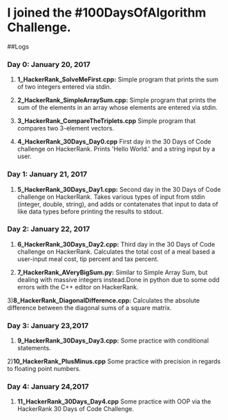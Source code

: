 # I joined the #100DaysOfAlgorithm Challenge. 

##Logs 

### Day 0: January 20, 2017 
1) **1_HackerRank_SolveMeFirst.cpp:** Simple program that prints the sum of two integers entered via stdin.

2) **2_HackerRank_SimpleArraySum.cpp:** Simple program that prints the sum of the elements in an array whose elements are entered via stdin.

3) **3_HackerRank_CompareTheTriplets.cpp** Simple program that compares two 3-element vectors.

4) **4_HackerRank_30Days_Day0.cpp** First day in the 30 Days of Code challenge on HackerRank. Prints 'Hello World.' and a string input by a user.

### Day 1: January 21, 2017 
1) **5_HackerRank_30Days_Day1.cpp:** Second day in the 30 Days of Code challenge on HackerRank. Takes various types of input from stdin (integer, double, string), and adds or contatenates that input to data of like data types before printing the results to stdout.

### Day 2: January 22, 2017

1) **6_HackerRank_30Days_Day2.cpp:** Third day in the 30 Days of Code challenge on HackerRank. Calculates the total cost of a meal based a user-input meal cost, tip percent and tax percent.

2) **7_HackerRank_AVeryBigSum.py:** Similar to Simple Array Sum, but dealing with massive integers instead.Done in python due to some odd errors with the C++ editor on HackerRank.

3)**8_HackerRank_DiagonalDifference.cpp:** Calculates the absolute difference between the diagonal sums of a square matrix. 

### Day 3: January 23,2017

1) **9_HackerRank_30Days_Day3.cpp:** Some practice with conditional statements.

2)**10_HackerRank_PlusMinus.cpp** Some practice with precision in regards to floating point numbers.

### Day 4: January 24,2017

1) **11_HackerRank_30Days_Day4.cpp** Some practice with OOP via the HackerRank 30 Days of Code Challenge.